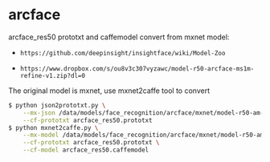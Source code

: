 # arcface

arcface\_res50  prototxt and caffemodel convert from mxnet model:

- `https://github.com/deepinsight/insightface/wiki/Model-Zoo`

- `https://www.dropbox.com/s/ou8v3c307vyzawc/model-r50-arcface-ms1m-refine-v1.zip?dl=0`

The original model is mxnet, use mxnet2caffe tool to convert

```sh
$ python json2prototxt.py \
    --mx-json /data/models/face_recognition/arcface/mxnet/model-r50-am-lfw/model-symbol.json \
    --cf-prototxt arcface_res50.prototxt
$ python mxnet2caffe.py \
    --mx-model /data/models/face_recognition/arcface/mxnet/model-r50-am-lfw/model \
    --cf-prototxt arcface_res50.prototxt \
    --cf-model arcface_res50.caffemodel
```

